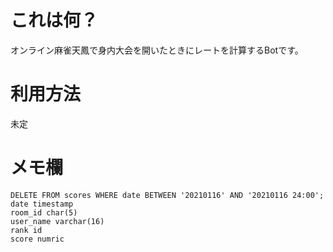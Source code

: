 # これは何？
オンライン麻雀天鳳で身内大会を開いたときにレートを計算するBotです。

# 利用方法
未定

# メモ欄
```
DELETE FROM scores WHERE date BETWEEN '20210116' AND '20210116 24:00';
date timestamp
room_id char(5)
user_name varchar(16)
rank id
score numric
```